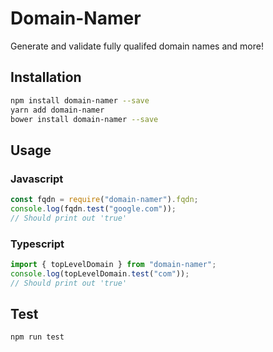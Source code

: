 # Domain-Namer
Generate and validate fully qualifed domain names and more!

## Installation
```sh
npm install domain-namer --save
yarn add domain-namer
bower install domain-namer --save
```

## Usage

### Javascript
```javascript
const fqdn = require("domain-namer").fqdn;
console.log(fqdn.test("google.com"));
// Should print out 'true'
```

### Typescript
```typescript
import { topLevelDomain } from "domain-namer";
console.log(topLevelDomain.test("com"));
// Should print out 'true'
```

## Test
```sh
npm run test
```
